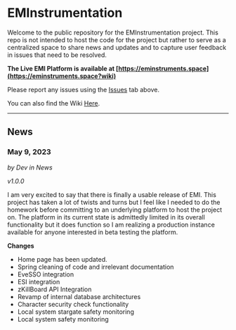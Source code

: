 # EMInstrumentation
Welcome to the public repository for the EMInstrumentation project. This repo is not intended to host the code for the project but rather to serve as a centralized space to share news and updates and to capture user feedback in issues that need to be resolved.

**The Live EMI Platform is available at [https://eminstruments.space](https://eminstruments.space?wiki)**

Please report any issues using the [Issues](https://github.com/OrsikIronfist/EMInstrumentation/issues) tab above.

You can also find the Wiki [Here](https://github.com/OrsikIronfist/EMInstrumentation/wiki).

----
## News
### May 9, 2023
*by Dev in News*

*v1.0.0*

I am very excited to say that there is finally a usable release of EMI. This project has taken a lot of twists and turns but I feel like I needed to do the homework before committing to an underlying platform to host the project on. The platform in its current state is admittedly limited in its overall functionality but it does function so I am realizing a production instance available for anyone interested in beta testing the platform.

**Changes**
- Home page has been updated.
- Spring cleaning of code and irrelevant documentation
- EveSSO integration
- ESI integration
- zKillBoard API Integration
- Revamp of internal database architectures
- Character security check functionality
- Local system stargate safety monitoring
- Local system safety monitoring
